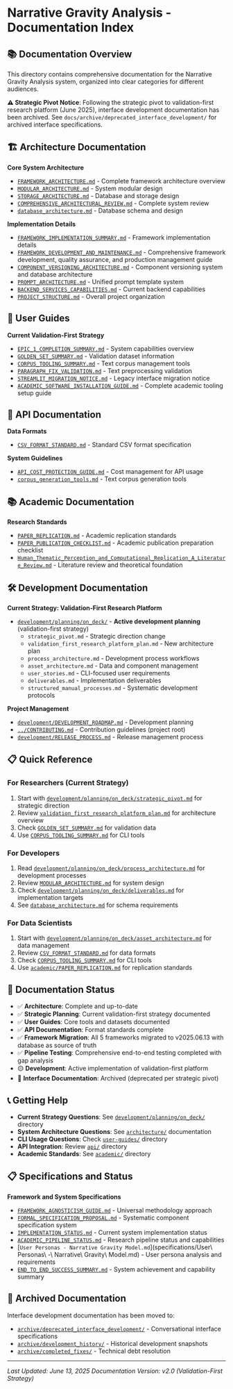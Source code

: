 # Narrative Gravity Analysis - Documentation Index

## 📚 Documentation Overview

This directory contains comprehensive documentation for the Narrative Gravity Analysis system, organized into clear categories for different audiences.

**⚠️ Strategic Pivot Notice**: Following the strategic pivot to validation-first research platform (June 2025), interface development documentation has been archived. See `docs/archive/deprecated_interface_development/` for archived interface specifications.

## 🏗️ Architecture Documentation

**Core System Architecture**
- [`FRAMEWORK_ARCHITECTURE.md`](architecture/FRAMEWORK_ARCHITECTURE.md) - Complete framework architecture overview
- [`MODULAR_ARCHITECTURE.md`](architecture/MODULAR_ARCHITECTURE.md) - System modular design
- [`STORAGE_ARCHITECTURE.md`](architecture/STORAGE_ARCHITECTURE.md) - Database and storage design
- [`COMPREHENSIVE_ARCHITECTURAL_REVIEW.md`](architecture/COMPREHENSIVE_ARCHITECTURAL_REVIEW.md) - Complete system review
- [`database_architecture.md`](architecture/database_architecture.md) - Database schema and design

**Implementation Details**
- [`FRAMEWORK_IMPLEMENTATION_SUMMARY.md`](architecture/FRAMEWORK_IMPLEMENTATION_SUMMARY.md) - Framework implementation details
- [`FRAMEWORK_DEVELOPMENT_AND_MAINTENANCE.md`](architecture/FRAMEWORK_DEVELOPMENT_AND_MAINTENANCE.md) - Comprehensive framework development, quality assurance, and production management guide
- [`COMPONENT_VERSIONING_ARCHITECTURE.md`](architecture/COMPONENT_VERSIONING_ARCHITECTURE.md) - Component versioning system and database architecture
- [`PROMPT_ARCHITECTURE.md`](architecture/PROMPT_ARCHITECTURE.md) - Unified prompt template system
- [`BACKEND_SERVICES_CAPABILITIES.md`](architecture/BACKEND_SERVICES_CAPABILITIES.md) - Current backend capabilities
- [`PROJECT_STRUCTURE.md`](architecture/PROJECT_STRUCTURE.md) - Overall project organization

## 👥 User Guides

**Current Validation-First Strategy**
- [`EPIC_1_COMPLETION_SUMMARY.md`](user-guides/EPIC_1_COMPLETION_SUMMARY.md) - System capabilities overview
- [`GOLDEN_SET_SUMMARY.md`](user-guides/GOLDEN_SET_SUMMARY.md) - Validation dataset information
- [`CORPUS_TOOLING_SUMMARY.md`](user-guides/CORPUS_TOOLING_SUMMARY.md) - Text corpus management tools
- [`PARAGRAPH_FIX_VALIDATION.md`](user-guides/PARAGRAPH_FIX_VALIDATION.md) - Text preprocessing validation
- [`STREAMLIT_MIGRATION_NOTICE.md`](user-guides/STREAMLIT_MIGRATION_NOTICE.md) - Legacy interface migration notice
- [`ACADEMIC_SOFTWARE_INSTALLATION_GUIDE.md`](user-guides/ACADEMIC_SOFTWARE_INSTALLATION_GUIDE.md) - Complete academic tooling setup guide

## 🔌 API Documentation

**Data Formats**
- [`CSV_FORMAT_STANDARD.md`](api/CSV_FORMAT_STANDARD.md) - Standard CSV format specification

**System Guidelines**
- [`API_COST_PROTECTION_GUIDE.md`](user-guides/API_COST_PROTECTION_GUIDE.md) - Cost management for API usage
- [`corpus_generation_tools.md`](user-guides/corpus_generation_tools.md) - Text corpus generation tools

## 📚 Academic Documentation

**Research Standards**
- [`PAPER_REPLICATION.md`](academic/PAPER_REPLICATION.md) - Academic replication standards
- [`PAPER_PUBLICATION_CHECKLIST.md`](academic/PAPER_PUBLICATION_CHECKLIST.md) - Academic publication preparation checklist
- [`Human_Thematic_Perception_and_Computational_Replication_A_Literature_Review.md`](academic/Human_Thematic_Perception_and_Computational_Replication_A_Literature_Review.md) - Literature review and theoretical foundation

## 🛠️ Development Documentation

**Current Strategy: Validation-First Research Platform**
- [`development/planning/on_deck/`](development/planning/on_deck/) - **Active development planning** (validation-first strategy)
  - `strategic_pivot.md` - Strategic direction change
  - `validation_first_research_platform_plan.md` - New architecture plan
  - `process_architecture.md` - Development process workflows
  - `asset_architecture.md` - Data and component management
  - `user_stories.md` - CLI-focused user requirements
  - `deliverables.md` - Implementation deliverables
  - `structured_manual_processes.md` - Systematic development protocols

**Project Management**
- [`development/DEVELOPMENT_ROADMAP.md`](development/DEVELOPMENT_ROADMAP.md) - Development planning
- [`../CONTRIBUTING.md`](../CONTRIBUTING.md) - Contribution guidelines (project root)
- [`development/RELEASE_PROCESS.md`](development/RELEASE_PROCESS.md) - Release management process

## 📋 Quick Reference

### **For Researchers (Current Strategy)**
1. Start with [`development/planning/on_deck/strategic_pivot.md`](development/planning/on_deck/strategic_pivot.md) for strategic direction
2. Review [`validation_first_research_platform_plan.md`](development/planning/on_deck/validation_first_research_platform_plan.md) for architecture overview
3. Check [`GOLDEN_SET_SUMMARY.md`](user-guides/GOLDEN_SET_SUMMARY.md) for validation data
4. Use [`CORPUS_TOOLING_SUMMARY.md`](user-guides/CORPUS_TOOLING_SUMMARY.md) for CLI tools

### **For Developers**
1. Read [`development/planning/on_deck/process_architecture.md`](development/planning/on_deck/process_architecture.md) for development processes
2. Review [`MODULAR_ARCHITECTURE.md`](architecture/MODULAR_ARCHITECTURE.md) for system design
3. Check [`development/planning/on_deck/deliverables.md`](development/planning/on_deck/deliverables.md) for implementation targets
4. See [`database_architecture.md`](architecture/database_architecture.md) for schema requirements

### **For Data Scientists**
1. Start with [`development/planning/on_deck/asset_architecture.md`](development/planning/on_deck/asset_architecture.md) for data management
2. Review [`CSV_FORMAT_STANDARD.md`](api/CSV_FORMAT_STANDARD.md) for data formats
3. Check [`CORPUS_TOOLING_SUMMARY.md`](user-guides/CORPUS_TOOLING_SUMMARY.md) for CLI tools
4. Use [`academic/PAPER_REPLICATION.md`](academic/PAPER_REPLICATION.md) for replication standards

## 🔄 Documentation Status

- ✅ **Architecture**: Complete and up-to-date
- ✅ **Strategic Planning**: Current validation-first strategy documented
- ✅ **User Guides**: Core tools and datasets documented
- ✅ **API Documentation**: Format standards complete
- ✅ **Framework Migration**: All 5 frameworks migrated to v2025.06.13 with database as source of truth
- ✅ **Pipeline Testing**: Comprehensive end-to-end testing completed with gap analysis
- 🟡 **Development**: Active implementation of validation-first platform
- 🔴 **Interface Documentation**: Archived (deprecated per strategic pivot)

## 📞 Getting Help

- **Current Strategy Questions**: See [`development/planning/on_deck/`](development/planning/on_deck/) directory
- **System Architecture Questions**: See [`architecture/`](architecture/) documentation
- **CLI Usage Questions**: Check [`user-guides/`](user-guides/) directory
- **API Integration**: Review [`api/`](api/) directory
- **Academic Standards**: See [`academic/`](academic/) directory

## 📋 Specifications and Status

**Framework and System Specifications**
- [`FRAMEWORK_AGNOSTICISM_GUIDE.md`](specifications/FRAMEWORK_AGNOSTICISM_GUIDE.md) - Universal methodology approach
- [`FORMAL_SPECIFICATION_PROPOSAL.md`](specifications/FORMAL_SPECIFICATION_PROPOSAL.md) - Systematic component specification system
- [`IMPLEMENTATION_STATUS.md`](specifications/IMPLEMENTATION_STATUS.md) - Current system implementation status
- [`ACADEMIC_PIPELINE_STATUS.md`](specifications/ACADEMIC_PIPELINE_STATUS.md) - Research pipeline status and capabilities
- [`User Personas - Narrative Gravity Model.md`](specifications/User\ Personas\ -\ Narrative\ Gravity\ Model.md) - User persona analysis and requirements
- [`END_TO_END_SUCCESS_SUMMARY.md`](specifications/END_TO_END_SUCCESS_SUMMARY.md) - System achievement and capability summary

## 📁 Archived Documentation

Interface development documentation has been moved to:
- [`archive/deprecated_interface_development/`](archive/deprecated_interface_development/) - Conversational interface specifications
- [`archive/development_history/`](archive/development_history/) - Historical development snapshots
- [`archive/completed_fixes/`](archive/completed_fixes/) - Technical debt resolution

---

*Last Updated: June 13, 2025*
*Documentation Version: v2.0 (Validation-First Strategy)* 